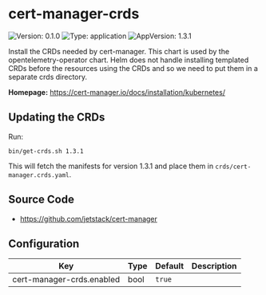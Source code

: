 # cert-manager-crds

![Version: 0.1.0](https://img.shields.io/badge/Version-0.1.0-informational?style=flat-square) ![Type: application](https://img.shields.io/badge/Type-application-informational?style=flat-square) ![AppVersion: 1.3.1](https://img.shields.io/badge/AppVersion-1.3.1-informational?style=flat-square)

Install the CRDs needed by cert-manager. This chart is used by the
opentelemetry-operator chart. Helm does not handle installing templated CRDs
before the resources using the CRDs and so we need to put them in a separate
crds directory.

**Homepage:** <https://cert-manager.io/docs/installation/kubernetes/>

## Updating the CRDs

Run:

```
bin/get-crds.sh 1.3.1
```

This will fetch the manifests for version 1.3.1 and place them in
`crds/cert-manager.crds.yaml`.

## Source Code

* <https://github.com/jetstack/cert-manager>

## Configuration

| Key | Type | Default | Description |
|-----|------|---------|-------------|
| cert-manager-crds.enabled | bool | `true` |  |

